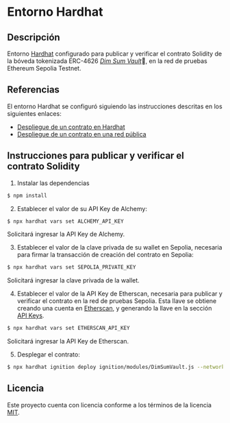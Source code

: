 # Entorno Hardhat

## Descripción

Entorno [Hardhat](https://hardhat.org/) configurado para publicar y verificar el contrato Solidity de la bóveda tokenizada ERC-4626 [_Dim Sum Vault_](https://github.com/ccalvarez/dim-sum-vault):rice:, en la red de pruebas Ethereum Sepolia Testnet.

## Referencias

El entorno Hardhat se configuró siguiendo las instrucciones descritas en los siguientes enlaces:

- [Despliegue de un contrato en Hardhat](https://eth-kipu.gitbook.io/ethereum-developer-pack/modulo-4/toolkit-para-desarrollo-ethereum/toolkit/hardhat/despliegue-de-un-contrato-en-hardhat)
- [Despliegue de un contrato en una red pública](https://eth-kipu.gitbook.io/ethereum-developer-pack/modulo-4/toolkit-para-desarrollo-ethereum/toolkit/hardhat/despliegue-de-un-contrato-en-una-red-publica)

## Instrucciones para publicar y verificar el contrato Solidity

1. Instalar las dependencias 

```sh
$ npm install
```

2. Establecer el valor de su API Key de Alchemy:

```sh
$ npx hardhat vars set ALCHEMY_API_KEY
```

Solicitará ingresar la API Key de Alchemy.

3. Establecer el valor de la clave privada de su wallet en Sepolia, necesaria para firmar la transacción de creación del contrato en Sepolia:

```sh
$ npx hardhat vars set SEPOLIA_PRIVATE_KEY
```

Solicitará ingresar la clave privada de la wallet.

4. Establecer el valor de la API Key de Etherscan, necesaria para publicar y verificar el contrato en la red de pruebas Sepolia. Esta llave se obtiene creando una cuenta en [Etherscan](https://etherscan.io/login), y generando la llave en la sección [API Keys](https://etherscan.io/myapikey). 

```sh
$ npx hardhat vars set ETHERSCAN_API_KEY
```

Solicitará ingresar la API Key de Etherscan.

5. Desplegar el contrato:

```sh
$ npx hardhat ignition deploy ignition/modules/DimSumVault.js --network sepolia --verify
```


## Licencia

Este proyecto cuenta con licencia conforme a los términos de la licencia [MIT](https://github.com/ccalvarez/entorno-hardhat/blob/main/LICENSE).
